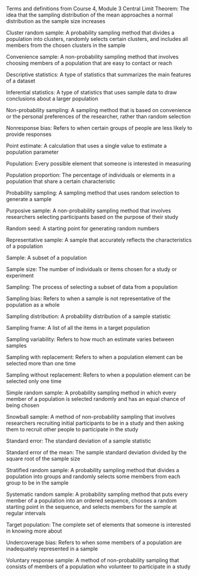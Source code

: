 Terms and definitions from Course 4, Module 3
Central Limit Theorem: The idea that the sampling distribution of the mean approaches a normal distribution as the sample size increases															

Cluster random sample: A probability sampling method that divides a population into clusters, randomly selects certain clusters, and includes all members from the chosen clusters in the sample															

Convenience sample: A non-probability sampling method that involves choosing members of a population that are easy to contact or reach															

Descriptive statistics: A type of statistics that summarizes the main features of a dataset														

Inferential statistics: A type of statistics that uses sample data to draw conclusions about a larger population															

Non-probability sampling: A sampling method that is based on convenience or the personal preferences of the researcher, rather than random selection															

Nonresponse bias: Refers to when certain groups of people are less likely to provide responses															

Point estimate: A calculation that uses a single value to estimate a population parameter														

Population: Every possible element that someone is interested in measuring

Population proportion: The percentage of individuals or elements in a population that share a certain characteristic															

Probability sampling: A sampling method that uses random selection to generate a sample														

Purposive sample: A non-probability sampling method that involves researchers selecting participants based on the purpose of their study															

Random seed: A starting point for generating random numbers															

Representative sample: A sample that accurately reflects the characteristics of a population														

Sample: A subset of a population

Sample size: The number of individuals or items chosen for a study or experiment															

Sampling: The process of selecting a subset of data from a population	

Sampling bias: Refers to when a sample is not representative of the population as a whole	

Sampling distribution: A probability distribution of a sample statistic															

Sampling frame: A list of all the items in a target population															

Sampling variability: Refers to how much an estimate varies between samples															

Sampling with replacement: Refers to when a population element can be selected more than one time															

Sampling without replacement: Refers to when a population element can be selected only one time																									

Simple random sample: A probability sampling method in which every member of a population is selected randomly and has an equal chance of being chosen															

Snowball sample: A method of non-probability sampling that involves researchers recruiting initial participants to be in a study and then asking them to recruit other people to participate in the study															

Standard error: The standard deviation of a sample statistic		

Standard error of the mean: The sample standard deviation divided by the square root of the sample size																											

Stratified random sample: A probability sampling method that divides a population into groups and randomly selects some members from each group to be in the sample															

Systematic random sample: A probability sampling method that puts every member of a population into an ordered sequence, chooses a random starting point in the sequence, and selects members for the sample at regular intervals															

Target population: The complete set of elements that someone is interested in knowing more about															

Undercoverage bias: Refers to when some members of a population are inadequately represented in a sample															

Voluntary response sample: A method of non-probability sampling that consists of members of a population who volunteer to participate in a study		
